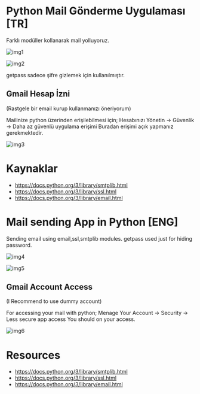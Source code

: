 # Python Mail Gönderme Uygulaması [TR]
Farklı modüller kollanarak mail yolluyoruz.


![img1](https://user-images.githubusercontent.com/54424377/156215992-11aadec1-3bef-41a7-bfc8-640eff83c467.jpg)


![img2](https://user-images.githubusercontent.com/54424377/156216003-c21e097c-2584-43bf-ae9e-6206d26a0a48.jpg)

getpass sadece şifre gizlemek için kullanılmıştır.

## Gmail Hesap İzni
(Rastgele bir email kurup kullanmanızı öneriyorum)

Mailinize python üzerinden erişilebilmesi için;
Hesabınızı Yönetin -> Güvenlik -> Daha az güvenlü uygulama erişimi
Buradan erişimi açık yapmanız gerekmektedir. 

![img3](https://user-images.githubusercontent.com/54424377/156216055-896677c0-92a2-4b96-bbca-9e0c0ddaec27.jpg)

# Kaynaklar

- https://docs.python.org/3/library/smtplib.html
- https://docs.python.org/3/library/ssl.html
- https://docs.python.org/3/library/email.html



# Mail sending App in Python [ENG]

Sending email using email,ssl,smtplib modules.
getpass used just for hiding password.

![img4](https://user-images.githubusercontent.com/54424377/156216154-aa9adad3-da54-4452-ac8c-3dd294f4e4a9.jpg)

![img5](https://user-images.githubusercontent.com/54424377/156216170-8dd5dfcf-cf85-4f81-b33a-b9f214c2352b.jpg)



## Gmail Account Access
(I Recommend to use dummy account)

For accessing your mail with python;
Menage Your Account -> Security -> Less secure app access
You should on your access.


![img6](https://user-images.githubusercontent.com/54424377/156216195-3c15e6ab-a9b6-4888-be11-8464350972a4.jpg)

# Resources

- https://docs.python.org/3/library/smtplib.html
- https://docs.python.org/3/library/ssl.html
- https://docs.python.org/3/library/email.html











